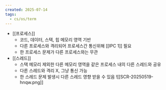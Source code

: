 ```yaml
---
created: 2025-07-14
tags:
  - cs/os/term
---
```

- [[프로세스]]
	- 코드, 데이터, 스택, 힙 메모리 영역 기반
	- 다른 프로세스와 격리되어 프로세스간 통신위해 [[IPC 1]] 필요
	- 한 프로세스 문제가 다른 프로세스와는 무관
- [[스레드]]
	- 스택 메모리 제외한 다른 메모리 영역을 같은 프로세스 내의 다른 스레드와 공유
	- 다른 스레드와 격리 X, 그냥 통신 가능
	- 한 스레드 문제 발생시 다른 스레드 영향 받을 수 있음
![[SCR-20250519-hnqw.png]]